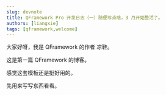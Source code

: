 ```yaml
---
slug: devnote
title: QFramework Pro 开发日志（一）随便写点啥，3 月开始整活了。
authors: [liangxie]
tags: [qframework,welcome]
---
```


大家好呀，我是 QFramework 的作者 凉鞋。

这是第一篇 QFramework 的博客。

感觉这套模板还是挺好用的。

先用来写写东西看看。

<!-- [Docusaurus blogging features](https://docusaurus.io/docs/blog) are powered by the [blog plugin](https://docusaurus.io/docs/api/plugins/@docusaurus/plugin-content-blog).

Simply add Markdown files (or folders) to the `blog` directory.

Regular blog authors can be added to `authors.yml`.

The blog post date can be extracted from filenames, such as:

- `2019-05-30-welcome.md`
- `2019-05-30-welcome/index.md`

A blog post folder can be convenient to co-locate blog post images:

![Docusaurus Plushie](./docusaurus-plushie-banner.jpeg)

The blog supports tags as well!

**And if you don't want a blog**: just delete this directory, and use `blog: false` in your Docusaurus config. -->
